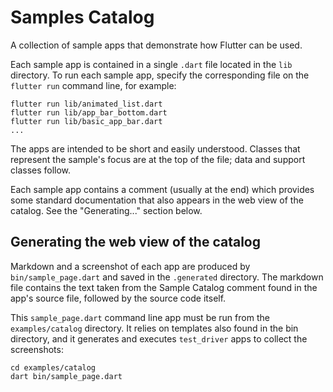 Samples Catalog
=======

A collection of sample apps that demonstrate how Flutter can be used.

Each sample app is contained in a single `.dart` file located in the `lib`
directory. To run each sample app, specify the corresponding file on the
`flutter run` command line, for example:

```
flutter run lib/animated_list.dart
flutter run lib/app_bar_bottom.dart
flutter run lib/basic_app_bar.dart
...
```

The apps are intended to be short and easily understood. Classes that represent
the sample's focus are at the top of the file; data and support classes follow.

Each sample app contains a comment (usually at the end) which provides some
standard documentation that also appears in the web view of the catalog.
See the "Generating..." section below.

Generating the web view of the catalog
---------

Markdown and a screenshot of each app are produced by `bin/sample_page.dart`
and saved in the `.generated` directory. The markdown file contains
the text taken from the Sample Catalog comment found in the app's source
file, followed by the source code itself.

This `sample_page.dart` command line app must be run from the `examples/catalog`
directory. It relies on templates also found in the bin directory, and it
generates and executes `test_driver` apps to collect the screenshots:

```
cd examples/catalog
dart bin/sample_page.dart
```

